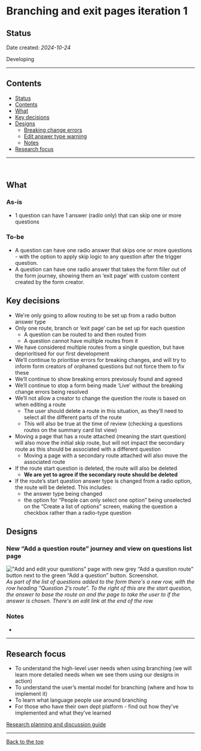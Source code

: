 # Branching and exit pages iteration 1

## Status

Date created: *2024-10-24*  

Developing  

___

## Contents

- [Status](#status)
- [Contents](#contents)
- [What](#what)
- [Key decisions](#key-decisions)
- [Designs](#designs)
  - [Breaking change errors](#breaking-change-errors)
  - [Edit answer type warning](#edit-answer-type-warning)
  - [Notes](#notes)
- [Research focus](#research-focus)

___

<br>

## What

### As-is

- 1 question can have 1 answer (radio only) that can skip one or more questions

### To-be

- A question can have one radio answer that skips one or more questions - with the option to apply skip logic to any question after the trigger question.  
- A question can have one radio answer that takes the form filler out of the form journey, showing them an ‘exit page’ with custom content created by the form creator. 


## Key decisions

- We're only going to allow routing to be set up from a radio button answer type 
- Only one route, branch or ‘exit page’ can be set up for each question
  - A question can be routed to and then routed from
  - A question cannot have multiple routes from it
- We have considered multiple routes from a single question, but have deprioritised for our first development 
- We’ll continue to prioritise errors for breaking changes, and will try to inform form creators of orphaned questions but not force them to fix these 
- We’ll continue to show breaking errors previosuly found and agreed 
- We’ll continue to stop a form being made ‘Live’ without the breaking change errors being resolved 
- We’ll not allow a creator to change the question the route is based on when editing a route 
  - The user should delete a route in this situation, as they’ll need to select all the different parts of the route
  - This will also be true at the time of review (checking a questions routes on the summary card list view) 
- Moving a page that has a route attached (meaning the start question) will also move the initial skip route, but will not impact the secondary route as this should be associated with a different question
  - Moving a page with a secondary route attached will also move the associated route
- If the route start question is deleted, the route will also be deleted
  - **We are yet to agree if the secondary route should be deleted**
- If the route’s start question answer type is changed from a radio option, the route will be deleted. This includes:  
  - the answer type being changed  
  - the option for “People can only select one option” being unselected on the “Create a list of options” screen, making the question a checkbox rather than a radio-type question  

## Designs

### New “Add a question route” journey and view on questions list page

!["Add and edit your questions" page with new grey “Add a question route” button next to the green “Add a question” button. Screenshot.](https://github.com/alphagov/forms/assets/35372982/700ad8f7-0fa7-4484-b636-2263beb141d2)
*As part of the list of questions added to the form there's a new row, with the row heading “Question 2’s route”. To the right of this are the start question, the answer to base the route on and the page to take the user to if the answer is chosen. There's an edit link at the end of the row.*

### Notes

- 

___

## Research focus

- To understand the high-level user needs when using branching (we will learn more detailed needs when we see them using our designs in action)
- To understand the user’s mental model for branching (where and how to implement it)
- To learn what language people use around branching
- For those who have their own dept platform - find out how they’ve implemented and what they’ve learned

[Research planning and discussion guide](https://drive.google.com/drive/folders/1Jb7oUSfBXBamRgFkIjxf_DMRZEK5sfnM)

___

[Back to the top](#branching-and-exit-pages-iteration-1)
